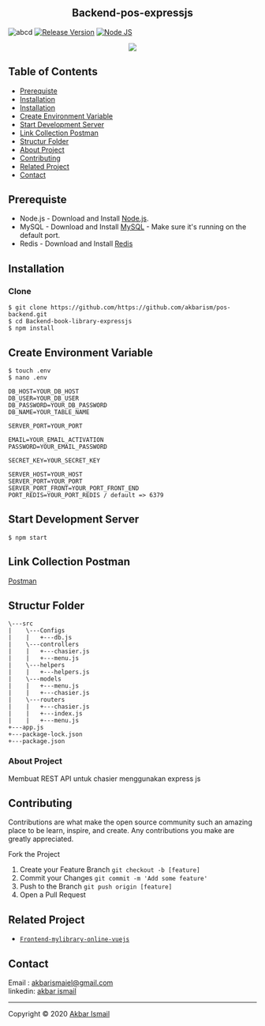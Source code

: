 <h2 align="center">Backend-pos-expressjs</h2>



![abcd](https://img.shields.io/badge/Code%20Style-Standard-green) [![Release Version](https://img.shields.io/badge/release-v.1.0-blue)](https://https://github.com/akbarism/pos-backend/releases/tag/1.0) [![Node JS](https://img.shields.io/badge/Dependencies-Express%20JS-green)](https://nodejs.org/en/)


<p align="center">
  <a href="https://nodejs.org/">
    <img src="https://cdn-images-1.medium.com/max/871/1*d2zLEjERsrs1Rzk_95QU9A.png">
  </a>
</p>

## Table of Contents

* [Prerequiste](#Prerequiste)
* [Installation](#Installation)
* [Installation](#Installation)
* [Create Environment Variable](#create-environment-variable)
* [Start Development Server](#Start-Development-Server)
* [Link Collection Postman](#Link-Collection-Postman)
* [Structur Folder](#Structur-Folder)
* [About Project](#About-Project)
* [Contributing](#Contributing)
* [Related Project](#Related-Project)
* [Contact](#Contact)

## Prerequiste
- Node.js - Download and Install [Node.js](https://nodejs.org/en/).
- MySQL - Download and Install [MySQL](https://www.mysql.com/downloads/) - Make sure it's running on the default port.
- Redis - Download and Install [Redis](https://redis.io/)

## Installation
### Clone
```
$ git clone https://github.com/https://github.com/akbarism/pos-backend.git
$ cd Backend-book-library-expressjs
$ npm install
```

## Create Environment Variable
```
$ touch .env
$ nano .env
```

```
DB_HOST=YOUR_DB_HOST
DB_USER=YOUR_DB_USER
DB_PASSWORD=YOUR_DB_PASSWORD
DB_NAME=YOUR_TABLE_NAME

SERVER_PORT=YOUR_PORT

EMAIL=YOUR_EMAIL_ACTIVATION
PASSWORD=YOUR_EMAIL_PASSWORD

SECRET_KEY=YOUR_SECRET_KEY

SERVER_HOST=YOUR_HOST
SERVER_PORT=YOUR_PORT
SERVER_PORT_FRONT=YOUR_PORT_FRONT_END
PORT_REDIS=YOUR_PORT_REDIS / default => 6379

```

## Start Development Server
```
$ npm start
```
## Link Collection Postman
[Postman](https://www.postman.com/collections/4f76ec832317dc9fb65f)

## Structur Folder
```
\---src
|    \---Configs
|    |   +---db.js            
|    \---controllers
|    |   +---chasier.js
|    |   +---menu.js
|    \---helpers
|    |   +---helpers.js
|    \---models
|    |   +---menu.js
|    |   +---chasier.js
|    \---routers
|    |   +---chasier.js
|    |   +---index.js
|    |   +---menu.js
+---app.js
+---package-lock.json
+---package.json
```

### About Project 

  Membuat REST API untuk chasier menggunakan express js


## Contributing

Contributions are what make the open source community such an amazing place to be learn, inspire, and create. Any contributions you make are greatly appreciated.

Fork the Project
1. Create your Feature Branch  ```git checkout -b [feature]```
2. Commit your Changes ```git commit -m 'Add some feature'```
3. Push to the Branch ```git push origin [feature]```
4. Open a Pull Request

## Related Project

* [`Frontend-mylibrary-online-vuejs`](https://github.com/akbarism/vue-library)

## Contact

 Email : akbarismaiel@gmail.com <br>
 linkedin: [akbar ismail](https://www.linkedin.com/in/akbarism/)


---
Copyright © 2020 [Akbar Ismail](https://github.com/akbarism/)
